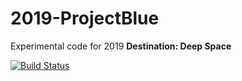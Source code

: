 # 2019-ProjectBlue

Experimental code for 2019 __Destination: Deep Space__

[![Build Status](https://travis-ci.com/FusionCorps/2019-ProjectBlue.svg?branch=master)](https://travis-ci.com/FusionCorps/2019-ProjectBlue)